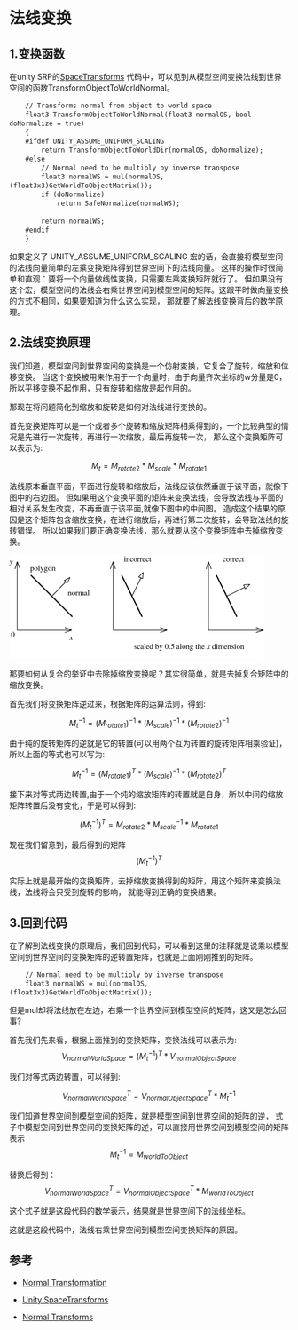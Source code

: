 # 法线变换

## 1.变换函数
在unity SRP的[SpaceTransforms](https://github.com/Unity-Technologies/Graphics/blob/master/Packages/com.unity.render-pipelines.core/ShaderLibrary/SpaceTransforms.hlsl)
代码中，可以见到从模型空间变换法线到世界空间的函数TransformObjectToWorldNormal。

```HLSL
    // Transforms normal from object to world space
    float3 TransformObjectToWorldNormal(float3 normalOS, bool doNormalize = true)
    {
    #ifdef UNITY_ASSUME_UNIFORM_SCALING
        return TransformObjectToWorldDir(normalOS, doNormalize);
    #else
        // Normal need to be multiply by inverse transpose
        float3 normalWS = mul(normalOS, (float3x3)GetWorldToObjectMatrix());
        if (doNormalize)
            return SafeNormalize(normalWS);

        return normalWS;
    #endif
    }

```     

如果定义了 UNITY_ASSUME_UNIFORM_SCALING 宏的话，会直接将模型空间的法线向量简单的左乘变换矩阵得到世界空间下的法线向量。
这样的操作时很简单和直观：要将一个向量做线性变换，只需要左乘变换矩阵就行了。
但如果没有这个宏，模型空间的法线会右乘世界空间到模型空间的矩阵。这跟平时做向量变换的方式不相同，如果要知道为什么这么实现，
那就要了解法线变换背后的数学原理。


## 2.法线变换原理
我们知道，模型空间到世界空间的变换是一个仿射变换，它复合了旋转，缩放和位移变换。
当这个变换被用来作用于一个向量时，由于向量齐次坐标的w分量是0，所以平移变换不起作用，只有旋转和缩放是起作用的。  

那现在将问题简化到缩放和旋转是如何对法线进行变换的。

首先变换矩阵可以是一个或者多个旋转和缩放矩阵相乘得到的，一个比较典型的情况是先进行一次旋转，再进行一次缩放，最后再旋转一次，
那么这个变换矩阵可以表示为:

$$
 M_t = M_{rotate2}*M_{scale}*M_{rotate1}
$$

法线原本垂直平面，平面进行旋转和缩放后，法线应该依然垂直于该平面，就像下图中的右边图。
但如果用这个变换平面的矩阵来变换法线，会导致法线与平面的相对关系发生改变，不再垂直于该平面,就像下图中的中间图。
造成这个结果的原因是这个矩阵包含缩放变换，在进行缩放后，再进行第二次旋转，会导致法线的旋转错误。
所以如果我们要正确变换法线，那么就要从这个变换矩阵中去掉缩放变换。

![normal](./Pics/NormalTransformation/normalTransform.png)

那要如何从复合的举证中去除掉缩放变换呢？其实很简单，就是去掉复合矩阵中的缩放变换。

首先我们将变换矩阵逆过来，根据矩阵的运算法则，得到:

$$
 {M_t}^{-1} = (M_{rotate1})^{-1}*(M_{scale})^{-1}*(M_{rotate2})^{-1}
$$

由于纯的旋转矩阵的逆就是它的转置(可以用两个互为转置的旋转矩阵相乘验证)，所以上面的等式也可以写为:

$$
 {M_t}^{-1} = (M_{rotate1})^T*(M_{scale})^{-1}*(M_{rotate2})^T
$$

接下来对等式两边转置,由于一个纯的缩放矩阵的转置就是自身，所以中间的缩放矩阵转置后没有变化，于是可以得到:

$$
 ({M_t}^{-1})^T = M_{rotate2}*M_{scale}^{-1}*M_{rotate1}
$$

现在我们留意到，最后得到的矩阵
$$
 ({M_t}^{-1})^T 
$$

实际上就是最开始的变换矩阵，去掉缩放变换得到的矩阵，用这个矩阵来变换法线，法线将会只受到旋转的影响，
就能得到正确的变换结果。  

## 3.回到代码

在了解到法线变换的原理后，我们回到代码，可以看到这里的注释就是说乘以模型空间到世界空间的变换矩阵的逆转置矩阵，也就是上面刚刚推到的矩阵。

```HLSL
    // Normal need to be multiply by inverse transpose
    float3 normalWS = mul(normalOS, (float3x3)GetWorldToObjectMatrix());
```

但是mul却将法线放在左边，右乘一个世界空间到模型空间的矩阵，这又是怎么回事?  

首先我们先来看，根据上面推到的变换矩阵，变换法线可以表示为:
$$
 V_{normalWorldSpace} = ({M_t}^{-1})^T*V_{normalObjectSpace}
$$

我们对等式两边转置，可以得到:

$$
 {V_{normalWorldSpace}}^T = {V_{normalObjectSpace}}^T*{M_t}^{-1}
$$

我们知道世界空间到模型空间的矩阵，就是模型空间到世界空间的矩阵的逆，
式子中模型空间到世界空间的变换矩阵的逆，可以直接用世界空间到模型空间的矩阵表示
$$
 {M_t}^{-1} = M_{worldToObject}
$$

替换后得到：
$$
 {V_{normalWorldSpace}}^T = {V_{normalObjectSpace}}^T*M_{worldToObject}
$$

这个式子就是这段代码的数学表示，结果就是世界空间下的法线坐标。  

这就是这段代码中，法线右乘世界空间到模型空间变换矩阵的原因。


## 参考
- [Normal Transformation](https://paroj.github.io/gltut/Illumination/Tut09%20Normal%20Transformation.html)

- [Unity SpaceTransforms](https://github.com/Unity-Technologies/Graphics/blob/master/Packages/com.unity.render-pipelines.core/ShaderLibrary/SpaceTransforms.hlsl)

- [Normal Transforms](https://perso.univ-lyon1.fr/jean-claude.iehl/Public/educ/GAMA/2007/normal_transforms.html)